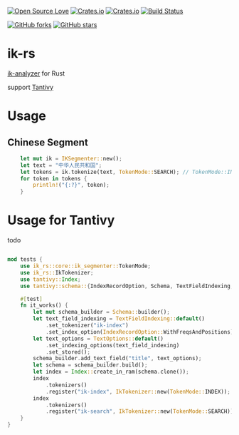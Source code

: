 <!-- Badges section here. -->
[![Open Source Love](https://badges.frapsoft.com/os/v1/open-source.svg?v=103)](https://github.com/blueshen/ik-rs/releases)
[![Crates.io](https://img.shields.io/badge/license-lgpl__2__1-blue)](./LICENSE)
[![Crates.io](https://img.shields.io/badge/ik--rs-0.1.1-green)](https://crates.io/crates/ik-rs)
[![Build Status](https://app.travis-ci.com/blueshen/ik-rs.svg?branch=main)](https://app.travis-ci.com/blueshen/ik-rs.svg?branch=main)

[![GitHub forks](https://img.shields.io/github/forks/blueshen/ik-rs.svg?style=social&label=Fork)](https://github.com/blueshen/ik-rs/network/members)
[![GitHub stars](https://img.shields.io/github/stars/blueshen/ik-rs.svg?style=social&label=Star)](https://github.com/blueshen/ik-rs/stargazers)
<!-- /Badges section end. -->

# ik-rs

[ik-analyzer](https://github.com/blueshen/ik-analyzer) for Rust

support [Tantivy](https://github.com/quickwit-oss/tantivy)


# Usage

## Chinese Segment
```rust
    let mut ik = IKSegmenter::new();
    let text = "中华人民共和国";
    let tokens = ik.tokenize(text, TokenMode::SEARCH); // TokenMode::INDEX
    for token in tokens {
        println!("{:?}", token);
    }
```

# Usage for Tantivy
todo
```rust

mod tests {
    use ik_rs::core::ik_segmenter::TokenMode;
    use ik_rs::IkTokenizer;
    use tantivy::Index;
    use tantivy::schema::{IndexRecordOption, Schema, TextFieldIndexing, TextOptions};

    #[test]
    fn it_works() {
        let mut schema_builder = Schema::builder();
        let text_field_indexing = TextFieldIndexing::default()
            .set_tokenizer("ik-index")
            .set_index_option(IndexRecordOption::WithFreqsAndPositions);
        let text_options = TextOptions::default()
            .set_indexing_options(text_field_indexing)
            .set_stored();
        schema_builder.add_text_field("title", text_options);
        let schema = schema_builder.build();
        let index = Index::create_in_ram(schema.clone());
        index
            .tokenizers()
            .register("ik-index", IkTokenizer::new(TokenMode::INDEX));
        index
            .tokenizers()
            .register("ik-search", IkTokenizer::new(TokenMode::SEARCH));
    }
}
```
